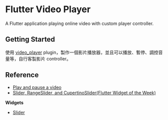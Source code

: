 # Flutter Video Player

A Flutter application playing online video with custom player controller.

## Getting Started

使用 [video_player](https://pub.dev/packages/video_player) plugin，製作一個影片播放器，並且可以播放、暫停、調控音量等，自行客製影片 controller。

## Reference

- [Play and pause a video](https://flutter.dev/docs/cookbook/plugins/play-video)
- [Slider, RangeSlider, and CupertinoSlider(Flutter Widget of the Week)](https://www.youtube.com/watch?v=ufb4gIPDmEs)

**Widgets**
- [Slider](https://api.flutter.dev/flutter/material/Slider-class.html)
